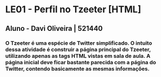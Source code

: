 # LE01 - Perfil no Tzeeter [HTML]

## Aluno - Davi Oliveira | 521440

### O Tzeeter é uma espécie de Twitter simplificado. O intuito dessa atividade é construir a página principal do Tzeeter, utilizando apenas as tags HTML vistas em sala de aula. A página inicial deve ficar bastante parecida com a página do Twitter, contendo basicamente as mesmas informações.
